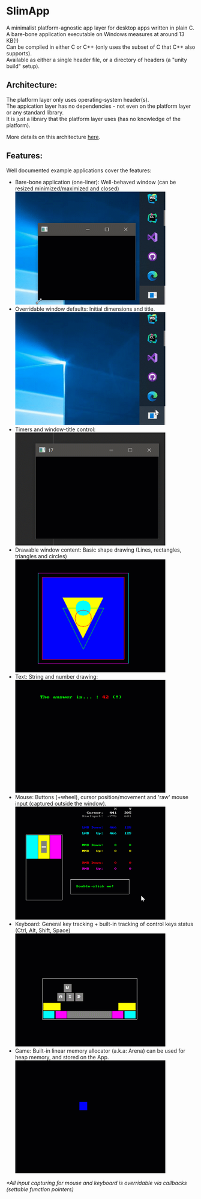 # SlimApp

A minimalist platform-agnostic app layer for desktop apps written in plain C.<br>
A bare-bone application executable on Windows measures at around 13 KB(!)<br>
Can be complied in either C or C++ (only uses the subset of C that C++ also supports).<br>
Available as either a single header file, or a directory of headers (a "unity build" setup).

Architecture: <br>
-
The platform layer only uses operating-system header(s).<br>
The appication layer has no dependencies - not even on the platform layer or any standard library.<br>
It is just a library that the platform layer uses (has no knowledge of the platform).<br>

More details on this architecture [here](https://youtu.be/Ev_TeQmus68).

Features:
-
Well documented example applications cover the features:<br>

* Bare-bone application (one-liner): Well-behaved window (can be resized minimized/maximized and closed)<br>
  <img src="src/examples/1_app.gif" alt="1_app" height="300">
* Overridable window defaults: Initial dimensions and title.<br>
  <img src="src/examples/2_defaults.gif" alt="2_defaults" height="300">
* Timers and window-title control:<br>
  <img src="src/examples/3_time.gif" alt="3_time" height="300">
* Drawable window content: Basic shape drawing (Lines, rectangles, triangles and circles)<br>
  <img src="src/examples/4_shapes.gif" alt="4_shapes" height="300">
* Text: String and number drawing:<br>
  <img src="src/examples/5_text.gif" alt="5_text" height="300">
* Mouse: Buttons (+wheel), cursor position/movement and 'raw' mouse input (captured outside the window).<br>
  <img src="src/examples/6_mouse.gif" alt="6_mouse" height="300">
* Keyboard: General key tracking + built-in tracking of control keys status (Ctrl, Alt, Shift, Space)<br>
  <img src="src/examples/7_keyboard.gif" alt="7_keyboard" height="300">
* Game: Built-in linear memory allocator (a.k.a: Arena) can be used for heap memory, and stored on the App.<br>
  <img src="src/examples/8_game.gif" alt="8_game" height="300">

<i>*All input capturing for mouse and keyboard is overridable via callbacks (settable function pointers)</i><br>